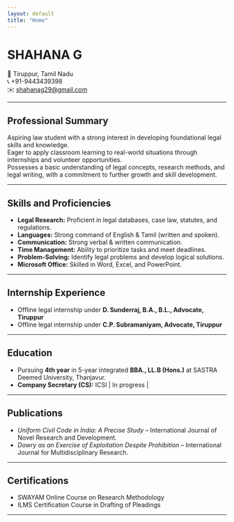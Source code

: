 ```yaml
---
layout: default
title: "Home"
---
```


# SHAHANA G

📍 Tiruppur, Tamil Nadu  
📞 +91-9443439398  
✉️ [shahanag29@gmail.com](mailto:shahanag29@gmail.com)

---

## Professional Summary
Aspiring law student with a strong interest in developing foundational legal skills and knowledge.  
Eager to apply classroom learning to real-world situations through internships and volunteer opportunities.  
Possesses a basic understanding of legal concepts, research methods, and legal writing, with a commitment to further growth and skill development.

---

## Skills and Proficiencies
- **Legal Research:** Proficient in legal databases, case law, statutes, and regulations.  
- **Languages:** Strong command of English & Tamil (written and spoken).  
- **Communication:** Strong verbal & written communication.  
- **Time Management:** Ability to prioritize tasks and meet deadlines.  
- **Problem-Solving:** Identify legal problems and develop logical solutions.  
- **Microsoft Office:** Skilled in Word, Excel, and PowerPoint.  

---

## Internship Experience
- Offline legal internship under **D. Sunderraj, B.A., B.L., Advocate, Tiruppur**  
- Offline legal internship under **C.P. Subramaniyam, Advocate, Tiruppur**

---

## Education
- Pursuing **4th year** in 5-year integrated **BBA., LL.B (Hons.)** at SASTRA Deemed University, Thanjavur.  
- **Company Secretary (CS):** ICSI | In progress |

---

## Publications
- *Uniform Civil Code in India: A Precise Study* – International Journal of Novel Research and Development.  
- *Dowry as an Exercise of Exploitation Despite Prohibition* – International Journal for Multidisciplinary Research.  

---

## Certifications
- SWAYAM Online Course on Research Methodology  
- ILMS Certification Course in Drafting of Pleadings  


---
